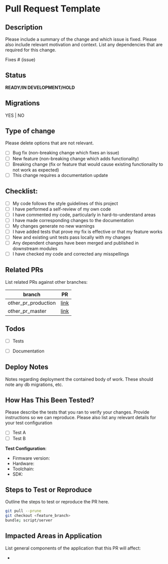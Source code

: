 # Pull Request Template

## Description

Please include a summary of the change and which issue is fixed. Please also include relevant motivation and context. List any dependencies that are required for this change.

Fixes # (issue)


## Status
**READY/IN DEVELOPMENT/HOLD**

## Migrations
YES | NO

## Type of change

Please delete options that are not relevant.

- [ ] Bug fix (non-breaking change which fixes an issue)
- [ ] New feature (non-breaking change which adds functionality)
- [ ] Breaking change (fix or feature that would cause existing functionality to not work as expected)
- [ ] This change requires a documentation update

## Checklist:

- [ ] My code follows the style guidelines of this project
- [ ] I have performed a self-review of my own code
- [ ] I have commented my code, particularly in hard-to-understand areas
- [ ] I have made corresponding changes to the documentation
- [ ] My changes generate no new warnings
- [ ] I have added tests that prove my fix is effective or that my feature works
- [ ] New and existing unit tests pass locally with my changes
- [ ] Any dependent changes have been merged and published in downstream modules
- [ ] I have checked my code and corrected any misspellings

## Related PRs
List related PRs against other branches:

branch | PR
------ | ------
other_pr_production | [link]()
other_pr_master | [link]()


## Todos
- [ ] Tests
- [ ] Documentation


## Deploy Notes
Notes regarding deployment the contained body of work.  These should note any
db migrations, etc.

## How Has This Been Tested?

Please describe the tests that you ran to verify your changes. Provide instructions so we can reproduce. Please also list any relevant details for your test configuration

- [ ] Test A
- [ ] Test B

**Test Configuration**:
* Firmware version:
* Hardware:
* Toolchain:
* SDK:

## Steps to Test or Reproduce
Outline the steps to test or reproduce the PR here.

```sh
git pull --prune
git checkout <feature_branch>
bundle; script/server
```


## Impacted Areas in Application
List general components of the application that this PR will affect:

* 
